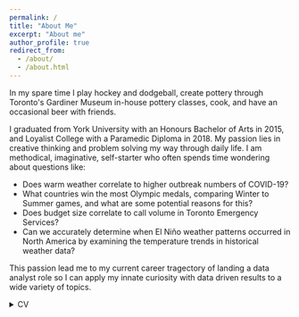 ```yaml
---
permalink: /
title: "About Me"
excerpt: "About me"
author_profile: true
redirect_from: 
  - /about/
  - /about.html
---
```


In my spare time I play hockey and dodgeball, create pottery through Toronto's Gardiner Museum in-house pottery classes, cook, and have an occasional beer with friends. 

I graduated from York University with an Honours Bachelor of Arts in 2015, and Loyalist College with a Paramedic Diploma in 2018. My passion lies in creative thinking and problem solving my way through daily life. I am methodical, imaginative, self-starter who often spends time wondering about questions like: 
* Does warm weather correlate to higher outbreak numbers of COVID-19? 
* What countries win the most Olympic medals, comparing Winter to Summer games, and what are some potential reasons for this? 
* Does budget size correlate to call volume in Toronto Emergency Services? 
* Can we accurately determine when El Niño weather patterns occurred in North America by examining the temperature trends in historical weather data? 

This passion lead me to my current career tragectory of landing a data analyst role so I can apply my innate curiosity with data driven results to a wide variety of topics. 

<details>
  <summary>CV</summary>
  
> s = "Python syntax highlighting"
> print s


</details>
